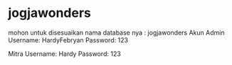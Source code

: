 # jogjawonders
mohon untuk disesuaikan
nama database nya : jogjawonders
Akun
Admin
Username: HardyFebryan
Password: 123

Mitra
Username: Hardy
Password: 123

